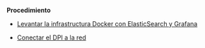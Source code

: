 
**Procedimiento**

* [Levantar la infrastructura Docker con ElasticSearch y Grafana](monitor/readme.md)

* [Conectar el DPI a la red](dpi.md)

